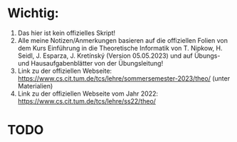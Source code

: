 # Wichtig:
1. Das hier ist kein offizielles Skript!
2. Alle meine Notizen/Anmerkungen basieren auf die offiziellen Folien von dem Kurs Einführung in die Theoretische Informatik von T. Nipkow, H. Seidl, J. Esparza, J. Kretínský (Version 05.05.2023) und auf Übungs- und Hausaufgabenblätter von der Übungsleitung!
3. Link zu der offiziellen Webseite: https://www.cs.cit.tum.de/tcs/lehre/sommersemester-2023/theo/ (unter Materialien)
4. Link zu der offiziellen Webseite vom Jahr 2022: https://www.cs.cit.tum.de/tcs/lehre/ss22/theo/

# TODO
